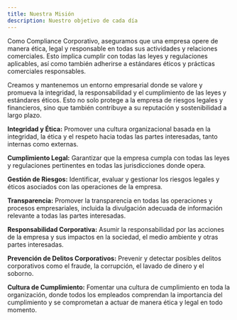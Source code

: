 ```yaml
---
title: Nuestra Misión
description: Nuestro objetivo de cada día
---
```


Como Compliance Corporativo, aseguramos que una empresa opere de manera ética, legal y responsable en todas sus actividades y relaciones comerciales. Esto implica cumplir con todas las leyes y regulaciones aplicables, así como también adherirse a estándares éticos y prácticas comerciales responsables.

Creamos y mantenemos un entorno empresarial donde se valore y promueva la integridad, la responsabilidad y el cumplimiento de las leyes y estándares éticos. Esto no solo protege a la empresa de riesgos legales y financieros, sino que también contribuye a su reputación y sostenibilidad a largo plazo.

**Integridad y Ética:** Promover una cultura organizacional basada en la integridad, la ética y el respeto hacia todas las partes interesadas, tanto internas como externas.

**Cumplimiento Legal:** Garantizar que la empresa cumpla con todas las leyes y regulaciones pertinentes en todas las jurisdicciones donde opera.

**Gestión de Riesgos:** Identificar, evaluar y gestionar los riesgos legales y éticos asociados con las operaciones de la empresa.

**Transparencia:** Promover la transparencia en todas las operaciones y procesos empresariales, incluida la divulgación adecuada de información relevante a todas las partes interesadas.

**Responsabilidad Corporativa:** Asumir la responsabilidad por las acciones de la empresa y sus impactos en la sociedad, el medio ambiente y otras partes interesadas.

**Prevención de Delitos Corporativos:** Prevenir y detectar posibles delitos corporativos como el fraude, la corrupción, el lavado de dinero y el soborno.

**Cultura de Cumplimiento:** Fomentar una cultura de cumplimiento en toda la organización, donde todos los empleados comprendan la importancia del cumplimiento y se comprometan a actuar de manera ética y legal en todo momento.
